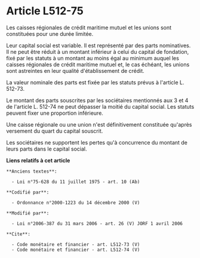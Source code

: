 # Article L512-75

Les caisses régionales de crédit maritime mutuel et les unions sont constituées pour une durée limitée. 

Leur capital social est variable. Il est représenté par des parts nominatives. Il ne peut être réduit à un montant inférieur
à celui du capital de fondation, fixé par les statuts à un montant au moins égal au minimum auquel les caisses régionales de
crédit maritime mutuel et, le cas échéant, les unions sont astreintes en leur qualité d'établissement de crédit. 

La valeur nominale des parts est fixée par les statuts prévus à l'article L. 512-73. 

Le montant des parts souscrites par les sociétaires mentionnés aux 3 et 4 de l'article L. 512-74 ne peut dépasser la moitié
du capital social. Les statuts peuvent fixer une proportion inférieure. 

Une caisse régionale ou une union n'est définitivement constituée qu'après versement du quart du capital souscrit. 

Les sociétaires ne supportent les pertes qu'à concurrence du montant de leurs parts dans le capital social.

**Liens relatifs à cet article**

	**Anciens textes**:

	  - Loi n°75-628 du 11 juillet 1975 - art. 10 (Ab)

	**Codifié par**:

	  - Ordonnance n°2000-1223 du 14 décembre 2000 (V)

	**Modifié par**:

	  - Loi n°2006-387 du 31 mars 2006 - art. 26 (V) JORF 1 avril 2006

	**Cite**:

	  - Code monétaire et financier - art. L512-73 (V)
	  - Code monétaire et financier - art. L512-74 (V)
